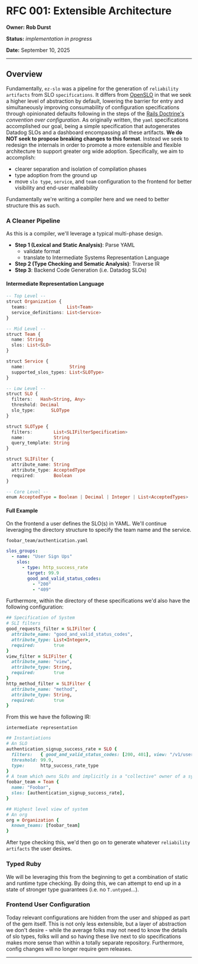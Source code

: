 # RFC 001: Extensible Architecture

**Owner:** **Rob Durst**

**Status:** _implementation in progress_

**Date:** September 10, 2025

***

## Overview

Fundamentally, `ez-slo` was a pipeline for the generation of `reliability artifacts` from SLO `specifications`. It differs from [OpenSLO](https://github.com/OpenSLO/OpenSLO) in that we seek a higher level of abstraction by default, lowering the barrier for entry and simultaneously improving consumability of configuration specifications through opinionated defaults following in the steps of the [Rails Doctrine's](https://rubyonrails.org/doctrine) _convention over configuration_. As originally written, the `yaml` specifications accomplished our goal, being a simple specification that autogenerates Datadog SLOs and a dashboard encompassing all these artifacts. **We do NOT seek to propose breaking changes to this format**. Instead we seek to redesign the internals in order to promote a more extensible and flexible architecture to support greater org wide adoption. Specifically, we aim to accomplish:

* clearer separation and isolation of compilation phases
* type adoption from the ground up
* move `slo type`, `service`, and `team` configuration to the frontend for better visibility and end-user malleability

Fundamentally we're writing a compiler here and we need to better structure this as such.

### A Cleaner Pipeline

As this is a compiler, we'll leverage a typical multi-phase design.

* **Step 1 (Lexical and Static Analysis)**: Parse YAML
  * validate format
  * translate to Intermediate Systems Representation Language
* **Step 2 (Type Checking and Sematic Analysis)**: Traverse IR
* **Step 3**: Backend Code Generation (i.e. Datadog SLOs)

#### Intermediate Representation Language

```haskell
-- Top Level --
struct Organization {
  teams:               List<Team>
  service_definitions: List<Service>
}

-- Mid Level --
struct Team {
  name: String
  slos: List<SLO>
}

struct Service {
  name:                 String
  supported_slos_types: List<SLOType>
}

-- Low Level --
struct SLO {
  filters:   Hash<String, Any>
  threshold: Decimal
  slo_type:      SLOType
}

struct SLOType {
  filters:        List<SLIFilterSpecification>
  name:           String
  query_template: String
}

struct SLIFilter {
  attribute_name: String
  attribute_type: AcceptedType
  required:       Boolean
}

-- Core Level --
enum AcceptedType = Boolean | Decimal | Integer | List<AcceptedTypes> | String
```

#### Full Example

On the frontend a user defines the SLO(s) in YAML. We'll continue leveraging the directory structure to specify the team name and
the service.

`foobar_team/authentication.yaml`
```yaml
slos_groups:
  - name: "User Sign Ups"
    slos:
      - type: http_success_rate
        target: 99.9
        good_and_valid_status_codes:
          - "200"
          - "409"
```

Furthermore, within the directory of these specifications we'd also have the following configuration:
```ruby
## Specification of System
# SLI filters
good_requests_filter = SLIFilter {
  attribute_name: "good_and_valid_status_codes",
  attribute_type: List<Integer>,
  required:       true
}
view_filter = SLIFilter {
  attribute_name: "view",
  attribute_type: String,
  required:       true
}
http_method_filter = SLIFilter {
  attribute_name: "method",
  attribute_type: String,
  required:       true
}
```

From this we have the following IR:

`intermediate representation`
```ruby
## Instantiations
# An SLO
authentication_signup_success_rate = SLO {
  filters:   { good_and_valid_status_codes: [200, 401], view: "/v1/users/members", method: "post" },
  threshold: 99.9,
  type:      http_success_rate_type
}
# A team which owns SLOs and implicitly is a "collective" owner of a system
foobar_team = Team {
  name: "Foobar",
  slos: [authentication_signup_success_rate],
}

## Highest level view of system
# An org
org = Organization {
  known_teams: [foobar_team]
}
```

After type checking this, we'd then go on to generate whatever `reliability artifacts` the user desires.


### Typed Ruby

We will be leveraging this from the beginning to get a combination of static and runtime type checking. By doing this, we can attempt to end up in a state of stronger type guarantees (i.e. no `T.untyped`...). 

### Frontend User Configuration

Today relevant configurations are hidden from the user and shipped as part of the gem itself. This is not only less extensible, but a layer of abstraction we don't desire - while the average folks may not need to know the details of slo types, folks will and so having these live next to slo specifications makes more sense than within a totally separate repository. Furthermore, config changes will no longer require gem releases.

***